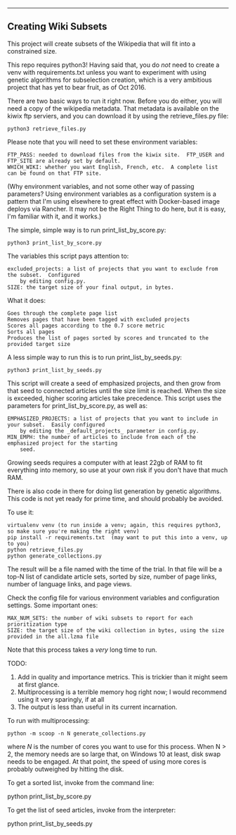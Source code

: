 ---------------------
Creating Wiki Subsets
---------------------


This project will create subsets of the Wikipedia that will fit into a constrained size.

This repo requires python3!  Having said that, you do _not_ need to create a venv with
requirements.txt unless you want to experiment with using genetic algorithms for subselection
creation, which is a very ambitious project that has yet to bear fruit, as of Oct 2016.

There are two basic ways to run it right now.  Before you do either, you will need a copy of
the wikipedia metadata.  That metadata is available on the kiwix ftp serviers, and you can
download it by using the retrieve_files.py file:

    python3 retrieve_files.py

Please note that you will need to set these environment variables:

    FTP_PASS: needed to download files from the kiwix site.  FTP_USER and FTP_SITE are already set by default.
    WHICH_WIKI: whether you want English, French, etc.  A complete list can be found on that FTP site.

(Why environment variables, and not some other way of passing parameters?  Using environment variables
as a configuration system is a pattern that I'm using elsewhere to great effect with Docker-based image
deploys via Rancher.  It may not be the Right Thing to do here, but it is easy, I'm familiar with
it, and it works.)

The simple, simple way is to run print_list_by_score.py:

    python3 print_list_by_score.py

The variables this script pays attention to:

    excluded_projects: a list of projects that you want to exclude from the subset.  Configured
        by editing config.py.
    SIZE: the target size of your final output, in bytes.

What it does:

    Goes through the complete page list
    Removes pages that have been tagged with excluded projects
    Scores all pages according to the 0.7 score metric
    Sorts all pages
    Produces the list of pages sorted by scores and truncated to the provided target size

A less simple way to run this is to run print_list_by_seeds.py:

    python3 print_list_by_seeds.py

This script will create a seed of emphasized projects, and then grow from that seed to connected
articles until the size limit is reached.  When the size is exceeded, higher scoring articles take
precedence.  This script uses the parameters for print_list_by_score.py, as well as:

    EMPHASIZED_PROJECTS: a list of projects that you want to include in your subset.  Easily configured
        by editing the _default_projects_ parameter in config.py.
    MIN_EMPH: the number of articles to include from each of the emphasized project for the starting
        seed.

Growing seeds requires a computer with at least 22gb of RAM to fit everything into memory, so use
at your own risk if you don't have that much RAM.

There is also code in there for doing list generation by genetic algorithms.  This code is not yet ready
for prime time, and should probably be avoided.

To use it:

    virtualenv venv (to run inside a venv; again, this requires python3, so make sure you're making the right venv)
    pip install -r requirements.txt  (may want to put this into a venv, up to you)
    python retrieve_files.py
    python generate_collections.py

The result will be a file named with the time of the trial.  In that file will be a top-N list of candidate
article sets, sorted by size, number of page links, number of language links, and page views.

Check the config file for various environment variables and configuration settings.  Some important ones:


    MAX_NUM_SETS: the number of wiki subsets to report for each prioritization type
    SIZE: the target size of the wiki collection in bytes, using the size provided in the all.lzma file

Note that this process takes a _very_ long time to run.

TODO:

1.  Add in quality and importance metrics.  This is trickier than it might seem at first glance.
2.  Multiprocessing is a terrible memory hog right now; I would recommend using it very sparingly, if at all
3.  The output is less than useful in its current incarnation.

To run with multiprocessing:

    python -m scoop -n N generate_collections.py

where _N_ is the number of cores you want to use for this process.  When N > 2, the memory needs are
so large that, on Windows 10 at least, disk swap needs to be engaged.  At that point, the speed of
using more cores is probably outweighed by hitting the disk.


To get a sorted list, invoke from the command line:

python print_list_by_score.py

To get the list of seed articles, invoke from the interpreter:

python print_list_by_seeds.py
